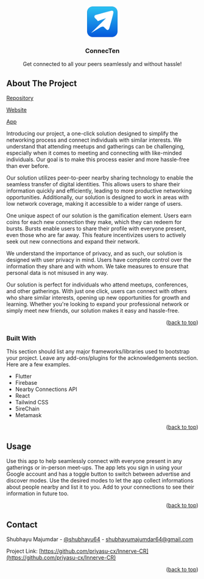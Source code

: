 <a name="ConnecTen"></a>



<!-- PROJECT LOGO -->
<br />
<div align="center">
  <a href="https://github.com/priyasu-cx/Innerve-CR">
    <img src="https://raw.githubusercontent.com/priyasu-cx/Innerve-CR/main/Mobile%20App/assets/app_icon.png" alt="Logo" width="80" height="80">
  </a>

  <h3 align="center">ConnecTen</h3>

  <p align="center">
    Get connected to all your peers seamlessly and without hassle!
  </p>
</div>


<!-- ABOUT THE PROJECT -->
## About The Project

<!-- [![Product Name Screen Shot][product-screenshot]](https://example.com) -->

[Repository](https://github.com/priyasu-cx/Innerve-CR)

[Website](https://connecten-website.vercel.app/)

[App](https://github.com/priyasu-cx/Innerve-CR/blob/main/Mobile%20App/APK/connecten.apk)

Introducing our project, a one-click solution designed to simplify the networking process and connect individuals with similar interests. We understand that attending meetups and gatherings can be challenging, especially when it comes to meeting and connecting with like-minded individuals. Our goal is to make this process easier and more hassle-free than ever before.

Our solution utilizes peer-to-peer nearby sharing technology to enable the seamless transfer of digital identities. This allows users to share their information quickly and efficiently, leading to more productive networking opportunities. Additionally, our solution is designed to work in areas with low network coverage, making it accessible to a wider range of users.

One unique aspect of our solution is the gamification element. Users earn coins for each new connection they make, which they can redeem for bursts. Bursts enable users to share their profile with everyone present, even those who are far away. This feature incentivizes users to actively seek out new connections and expand their network.

We understand the importance of privacy, and as such, our solution is designed with user privacy in mind. Users have complete control over the information they share and with whom. We take measures to ensure that personal data is not misused in any way.

Our solution is perfect for individuals who attend meetups, conferences, and other gatherings. With just one click, users can connect with others who share similar interests, opening up new opportunities for growth and learning. Whether you're looking to expand your professional network or simply meet new friends, our solution makes it easy and hassle-free.

<p align="right">(<a href="#readme-top">back to top</a>)</p>



### Built With

This section should list any major frameworks/libraries used to bootstrap your project. Leave any add-ons/plugins for the acknowledgements section. Here are a few examples.

* Flutter
* Firebase
* Nearby Connections API
* React
* Tailwind CSS
* 5ireChain
* Metamask

<p align="right">(<a href="#readme-top">back to top</a>)</p>


<!-- USAGE EXAMPLES -->
## Usage

Use this app to help seamlessly connect with everyone present in any gatherings or in-person meet-ups. The app lets you sign in using your Google account and has a toggle button to switch between advertise and discover modes. Use the desired modes to let the app collect informations about people nearby and list it to you. Add to your connections to see their information in future too.

<p align="right">(<a href="#readme-top">back to top</a>)</p>



<!-- CONTACT -->
## Contact

Shubhayu Majumdar - [@shubhayu64](https://twitter.com/shubhayu64) - shubhayumajumdar64@gmail.com

Project Link: [https://github.com/priyasu-cx/Innerve-CR](https://github.com/priyasu-cx/Innerve-CR)

<p align="right">(<a href="#readme-top">back to top</a>)</p>




